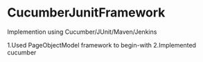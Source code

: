 # CucumberJunitFramework
Implemention using Cucumber/JUnit/Maven/Jenkins

1.Used PageObjectModel framework to begin-with
2.Implemented cucumber

